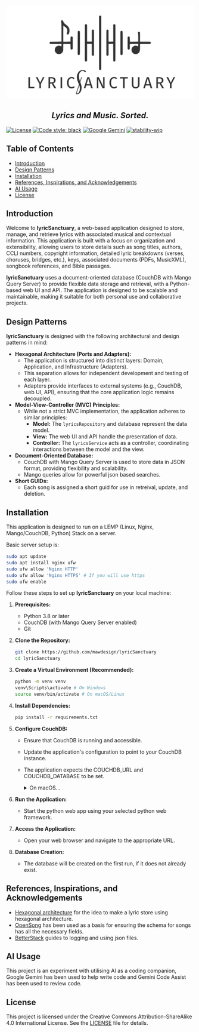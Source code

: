 <p align=center>
   <img alt="lyricSanctuary" src="/docs/assets/LS_logo-dark.svg" /><br/>
</p>
<h2 align=center><em>Lyrics and Music. Sorted.</em></h2>

[![License](https://img.shields.io/badge/License-CC--BY--SA%204.0-lightgrey.svg)](LICENSE.md)
[![Code style: black](https://img.shields.io/badge/code%20style-black-000000.svg)](https://github.com/psf/black)
[![Google Gemini](https://img.shields.io/badge/Google%20Gemini-886FBF?logo=googlegemini&logoColor=fff)](https://gemini.google.com)
[![stability-wip](https://img.shields.io/badge/stability-wip-lightgrey.svg)](https://github.com/mkenney/software-guides/blob/master/STABILITY-BADGES.md#work-in-progress)

## Table of Contents

* [Introduction](#introduction)
* [Design Patterns](#design-patterns)
* [Installation](#installation)
* [References, Inspirations, and Acknowledgements](#references-inspirations-and-acknowledgements)
* [AI Usage](#ai-usage)
* [License](#license)

## Introduction

Welcome to **lyricSanctuary**, a web-based application designed to store, manage, and retrieve lyrics with associated musical and contextual information. This application is built with a focus on organization and extensibility, allowing users to store details such as song titles, authors, CCLI numbers, copyright information, detailed lyric breakdowns (verses, choruses, bridges, etc.), keys, associated documents (PDFs, MusicXML), songbook references, and Bible passages.

**lyricSanctuary** uses a document-oriented database (CouchDB with Mango Query Server) to provide flexible data storage and retrieval, with a Python-based web UI and API. The application is designed to be scalable and maintainable, making it suitable for both personal use and collaborative projects.

## Design Patterns

**lyricSanctuary** is designed with the following architectural and design patterns in mind:

* **Hexagonal Architecture (Ports and Adapters):**
    * The application is structured into distinct layers: Domain, Application, and Infrastructure (Adapters).
    * This separation allows for independent development and testing of each layer.
    * Adapters provide interfaces to external systems (e.g., CouchDB, web UI, API), ensuring that the core application logic remains decoupled.
* **Model-View-Controller (MVC) Principles:**
    * While not a strict MVC implementation, the application adheres to similar principles:
        * **Model:** The `lyricsRepository` and database represent the data model.
        * **View:** The web UI and API handle the presentation of data.
        * **Controller:** The `lyricsService` acts as a controller, coordinating interactions between the model and the view.
* **Document-Oriented Database:**
    * CouchDB with Mango Query Server is used to store data in JSON format, providing flexibility and scalability.
    * Mango queries allow for powerful json based searches.
* **Short GUIDs:**
    * Each song is assigned a short guid for use in retreival, update, and deletion.

## Installation

This application is designed to run on a LEMP (Linux, Nginx, Mango/CouchDB, Python) Stack on a server.

Basic server setup is:

  ```bash
  sudo apt update
  sudo apt install nginx ufw
  sudo ufw allow 'Nginx HTTP'
  sudo ufw allow 'Nginx HTTPS' # If you will use https
  sudo ufw enable
  ```

Follow these steps to set up **lyricSanctuary** on your local machine:

1.  **Prerequisites:**
    * Python 3.8 or later
    * CouchDB (with Mango Query Server enabled)
    * Git

2.  **Clone the Repository:**
    ```bash
    git clone https://github.com/mawdesign/lyricSanctuary
    cd lyricSanctuary
    ```

3.  **Create a Virtual Environment (Recommended):**
    ```bash
    python -m venv venv
    venv\Scripts\activate # On Windows
    source venv/bin/activate # On macOS/Linux
    ```

4.  **Install Dependencies:**
    ```bash
    pip install -r requirements.txt
    ```

5.  **Configure CouchDB:**
    * Ensure that CouchDB is running and accessible.
    * Update the application's configuration to point to your CouchDB instance.
    * The application expects the COUCHDB_URL and COUCHDB_DATABASE to be set.

       <details>
       <summary>On macOS...</summary>

       ```bash
       launchctl setenv COUCHDB_URL 127.0.0.1
       launchctl setenv COUCHDB_DATABASE lyricSanctuary
       ```
       
       </details>

6.  **Run the Application:**
    * Start the python web app using your selected python web framework.

7.  **Access the Application:**
    * Open your web browser and navigate to the appropriate URL.

8. **Database Creation:**
    * The database will be created on the first run, if it does not already exist.

## References, Inspirations, and Acknowledgements

* [Hexagonal architecture](https://dzone.com/articles/hexagonal-architecture-lyrics-app-example-java?edition=965104) for the idea to make a lyric store using hexagonal architecture.
* [OpenSong](https://opensong.org/development/file-formats/) has been used as a basis for ensuring the schema for songs has all the necessary fields.
* [BetterStack](https://betterstack.com/community/guides/logging/how-to-start-logging-with-python/) guides to logging and using json files.
  
## AI Usage

This project is an experiment with utilising AI as a coding companion, Google Gemini has been used to help write code and Gemini Code Assist has been used to review code.

## License

This project is licensed under the Creative Commons Attribution-ShareAlike 4.0 International License. See the [LICENSE](LICENSE.md) file for details.
